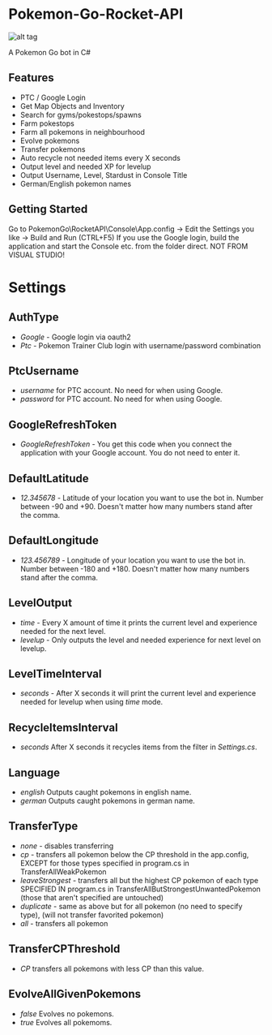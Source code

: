 # Pokemon-Go-Rocket-API
![alt tag](https://github.com/DetectiveSquirrel/Pokemon-Go-Rocket-API/blob/master/screenshot.jpg)

A Pokemon Go bot in C#

## Features
* PTC / Google Login
* Get Map Objects and Inventory
* Search for gyms/pokestops/spawns
* Farm pokestops
* Farm all pokemons in neighbourhood
* Evolve pokemons
* Transfer pokemons
* Auto recycle not needed items every X seconds
* Output level and needed XP for levelup
* Output Username, Level, Stardust in Console Title
* German/English pokemon names

## Getting Started

Go to PokemonGo\RocketAPI\Console\App.config -> Edit the Settings you like -> Build and Run (CTRL+F5)
If you use the Google login, build the application and start the Console etc. from the folder direct. NOT FROM VISUAL STUDIO!

# Settings
## AuthType
* *Google* - Google login via oauth2
* *Ptc* - Pokemon Trainer Club login with username/password combination

## PtcUsername
* *username* for PTC account. No need for when using Google.
* *password* for PTC account. No need for when using Google.

## GoogleRefreshToken
* *GoogleRefreshToken* - You get this code when you connect the application with your Google account. You do not need to enter it.

## DefaultLatitude
* *12.345678* - Latitude of your location you want to use the bot in. Number between -90 and +90. Doesn't matter how many numbers stand after the comma.

## DefaultLongitude
* *123.456789* - Longitude of your location you want to use the bot in. Number between -180 and +180. Doesn't matter how many numbers stand after the comma.

## LevelOutput
* *time* - Every X amount of time it prints the current level and experience needed for the next level.
* *levelup* - Only outputs the level and needed experience for next level on levelup.

## LevelTimeInterval
* *seconds* - After X seconds it will print the current level and experience needed for levelup when using *time* mode.

## RecycleItemsInterval
* *seconds* After X seconds it recycles items from the filter in *Settings.cs*.

## Language
* *english* Outputs caught pokemons in english name.
* *german*  Outputs caught pokemons in german name.

## TransferType
* *none* - disables transferring
* *cp* - transfers all pokemon below the CP threshold in the app.config, EXCEPT for those types specified in program.cs in TransferAllWeakPokemon
* *leaveStrongest* - transfers all but the highest CP pokemon of each type SPECIFIED IN program.cs in TransferAllButStrongestUnwantedPokemon (those that aren't specified are untouched)
* *duplicate* - same as above but for all pokemon (no need to specify type), (will not transfer favorited pokemon)
* *all* - transfers all pokemon

## TransferCPThreshold
* *CP* transfers all pokemons with less CP than this value.

## EvolveAllGivenPokemons
* *false* Evolves no pokemons.
* *true* Evolves all pokemoms.
